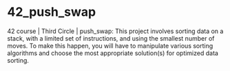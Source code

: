 # 42_push_swap
42 course | Third Circle | push_swap: This project involves sorting data on a stack, with a limited set of instructions, and using the smallest number of moves. To make this happen, you will have to manipulate various sorting algorithms and choose the most appropriate solution(s) for optimized data sorting.

